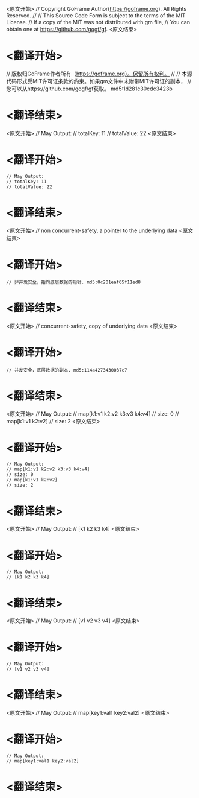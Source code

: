 
<原文开始>
// Copyright GoFrame Author(https://goframe.org). All Rights Reserved.
//
// This Source Code Form is subject to the terms of the MIT License.
// If a copy of the MIT was not distributed with gm file,
// You can obtain one at https://github.com/gogf/gf.
<原文结束>

# <翻译开始>
// 版权归GoFrame作者所有（https://goframe.org）。保留所有权利。
//
// 本源代码形式受MIT许可证条款的约束。如果gm文件中未附带MIT许可证的副本，
// 您可以从https://github.com/gogf/gf获取。 md5:1d281c30cdc3423b
# <翻译结束>


<原文开始>
	// May Output:
	// totalKey: 11
	// totalValue: 22
<原文结束>

# <翻译开始>
	// May Output:
	// totalKey: 11
	// totalValue: 22
# <翻译结束>


<原文开始>
// non concurrent-safety, a pointer to the underlying data
<原文结束>

# <翻译开始>
	// 非并发安全，指向底层数据的指针. md5:0c201eaf65f11ed8
# <翻译结束>


<原文开始>
// concurrent-safety, copy of underlying data
<原文结束>

# <翻译开始>
	// 并发安全，底层数据的副本. md5:114a4273430037c7
# <翻译结束>


<原文开始>
	// May Output:
	// map[k1:v1 k2:v2 k3:v3 k4:v4]
	// size: 0
	// map[k1:v1 k2:v2]
	// size: 2
<原文结束>

# <翻译开始>
	// May Output:
	// map[k1:v1 k2:v2 k3:v3 k4:v4]
	// size: 0
	// map[k1:v1 k2:v2]
	// size: 2
# <翻译结束>


<原文开始>
	// May Output:
	// [k1 k2 k3 k4]
<原文结束>

# <翻译开始>
	// May Output:
	// [k1 k2 k3 k4]
# <翻译结束>


<原文开始>
	// May Output:
	// [v1 v2 v3 v4]
<原文结束>

# <翻译开始>
	// May Output:
	// [v1 v2 v3 v4]
# <翻译结束>


<原文开始>
	// May Output:
	// map[key1:val1 key2:val2]
<原文结束>

# <翻译开始>
	// May Output:
	// map[key1:val1 key2:val2]
# <翻译结束>

